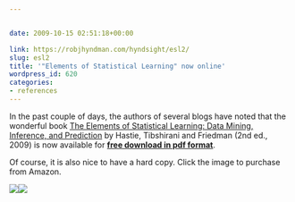```yaml
---


date: 2009-10-15 02:51:18+00:00

link: https://robjhyndman.com/hyndsight/esl2/
slug: esl2
title: '"Elements of Statistical Learning" now online'
wordpress_id: 620
categories:
- references
---
```


In the past couple of days, the authors of several blogs have noted that the wonderful book [The Elements of Statistical Learning: Data Mining, Inference, and Prediction](https://web.stanford.edu/~hastie/ElemStatLearn/) by Hastie, Tibshirani and Friedman (2nd ed., 2009) is now available for **[free download in pdf format](https://web.stanford.edu/~hastie/ElemStatLearn/download.html)**.

Of course, it is also nice to have a hard copy. Click the image to purchase from Amazon.

[![](https://robjhyndman.com/pics/esl2.jpg)](http://www.amazon.com/gp/product/0387848576?ie=UTF8&tag=prorobjhyn-20&linkCode=as2&camp=1789&creative=9325&creativeASIN=0387848576)![](http://www.assoc-amazon.com/e/ir?t=prorobjhyn-20&l=as2&o=1&a=0387848576)



